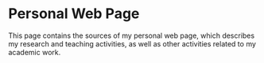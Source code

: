 # Personal Web Page
This page contains the sources of my personal web page, which describes my research and teaching activities, as well as other activities related to my academic work.
